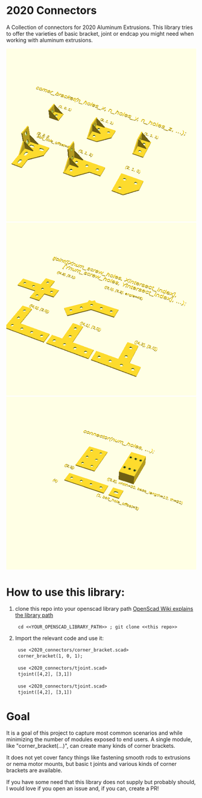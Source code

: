 2020 Connectors
===

A Collection of connectors for 2020 Aluminum Extrusions.  This library tries to
offer the varieties of basic bracket, joint or endcap you might need when
working with aluminum extrusions.

![corner_bracket.png](images/corner_bracket.png)
![tjoint.png](images/tjoint.png)
![connector.png](images/connector.png)


How to use this library:
===

1. clone this repo into your openscad library path
   [OpenScad Wiki explains the library path](https://en.wikibooks.org/wiki/OpenSCAD_User_Manual/Libraries)

        cd <<YOUR_OPENSCAD_LIBRARY_PATH>> ; git clone <<this repo>>

1. Import the relevant code and use it:

        use <2020_connectors/corner_bracket.scad>
        corner_bracket(1, 0, 1);

        use <2020_connectors/tjoint.scad>
        tjoint([4,2], [3,1])

        use <2020_connectors/tjoint.scad>
        tjoint([4,2], [3,1])



Goal
===

It is a goal of this project to capture most common scenarios and while
minimizing the number of modules exposed to end users.  A single module, like
"corner_bracket(...)", can create many kinds of corner brackets.

It does not yet cover fancy things like fastening smooth rods to
extrusions or nema motor mounts, but basic t joints and various kinds of corner
brackets are available.

If you have some need that this library does not supply but probably should, I
would love if you open an issue and, if you can, create a PR!

